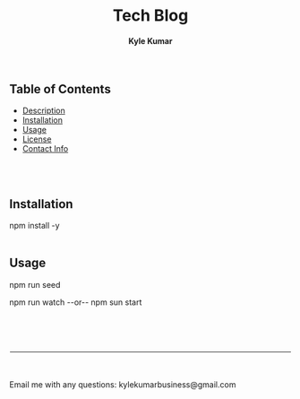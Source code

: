 <h1 align="center">Tech Blog</h1>
<h4 align="center">Kyle Kumar </h4> 
<br>

## Table of Contents
- [Description](#description)
- [Installation](#installation)
- [Usage](#usage)
- [License](#license)
- [Contact Info ](#Contact-Info:)
<br>
<br>



## Installation
npm install -y
<br>
<br>

## Usage
npm run seed

npm run watch  --or--  npm sun start
<br>
<br>


<br>
<br>

<hr style="border:1px solid white"> </hr>
<br>


<br>
Email me with any questions: kylekumarbusiness@gmail.com
<br>